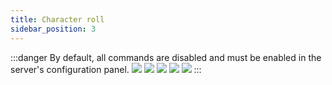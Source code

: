 ```yaml
---
title: Character roll
sidebar_position: 3
---
```


:::danger
By default, all commands are disabled and must be enabled in the server's configuration panel.
![](/assets/tuto/allow_commands_1.png)
![](/assets/tuto/allow_commands_2.png)
![](/assets/tuto/allow_commands_3.png)
![](/assets/tuto/allow_commands_4.png)
![](/assets/tuto/allow_commands_5.png)
:::